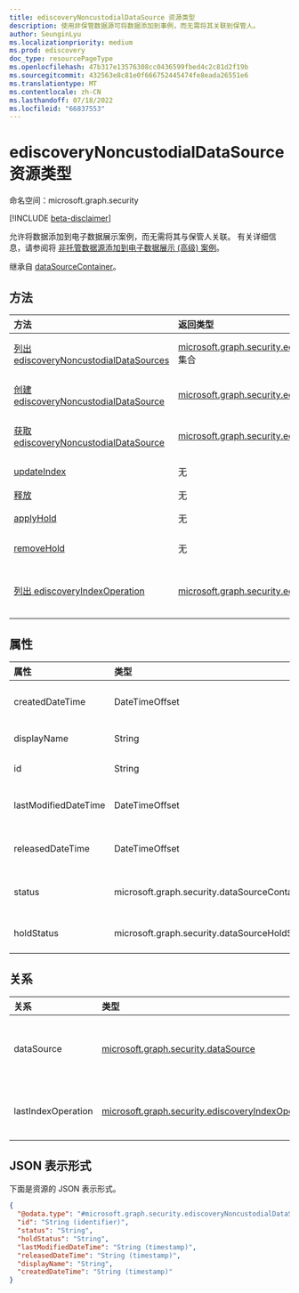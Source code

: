 ```yaml
---
title: ediscoveryNoncustodialDataSource 资源类型
description: 使用非保管数据源可将数据添加到事例，而无需将其关联到保管人。
author: SeunginLyu
ms.localizationpriority: medium
ms.prod: ediscovery
doc_type: resourcePageType
ms.openlocfilehash: 47b317e13576308cc0436599fbed4c2c81d2f19b
ms.sourcegitcommit: 432563e8c81e0f666752445474fe8eada26551e6
ms.translationtype: MT
ms.contentlocale: zh-CN
ms.lasthandoff: 07/18/2022
ms.locfileid: "66837553"
---
```

# <a name="ediscoverynoncustodialdatasource-resource-type"></a>ediscoveryNoncustodialDataSource 资源类型

命名空间：microsoft.graph.security

[!INCLUDE [beta-disclaimer](../../includes/beta-disclaimer.md)]

允许将数据添加到电子数据展示案例，而无需将其与保管人关联。 有关详细信息，请参阅将 [非托管数据源添加到电子数据展示 (高级) 案例](/microsoft-365/compliance/non-custodial-data-sources)。

继承自 [dataSourceContainer](../resources/security-datasourcecontainer.md)。

## <a name="methods"></a>方法
|方法|返回类型|说明|
|:---|:---|:---|
|[列出 ediscoveryNoncustodialDataSources](../api/security-ediscoverysearch-list-noncustodialsources.md)|[microsoft.graph.security.ediscoveryNoncustodialDataSource](../resources/security-ediscoverynoncustodialdatasource.md) 集合|获取 [ediscoveryNoncustodialDataSource](../resources/security-ediscoverynoncustodialdatasource.md) 对象及其属性的列表。|
|[创建 ediscoveryNoncustodialDataSource](../api/security-ediscoverysearch-post-noncustodialsources.md)|[microsoft.graph.security.ediscoveryNoncustodialDataSource](../resources/security-ediscoverynoncustodialdatasource.md)|创建新的 [ediscoveryNoncustodialDataSource](../resources/security-ediscoverynoncustodialdatasource.md) 对象。|
|[获取 ediscoveryNoncustodialDataSource](../api/security-ediscoverynoncustodialdatasource-get.md)|[microsoft.graph.security.ediscoveryNoncustodialDataSource](../resources/security-ediscoverynoncustodialdatasource.md)|读取 [ediscoveryNoncustodialDataSource 对象的](../resources/security-ediscoverynoncustodialdatasource.md) 属性和关系。|
|[updateIndex](../api/security-ediscoverynoncustodialdatasource-updateindex.md)|无|触发 indexOperation，使非保管数据源和关联的数据源可搜索。|
|[释放](../api/security-ediscoverynoncustodialdatasource-release.md)|无|从案例中释放非存储数据源。|
|[applyHold](../api/security-ediscoverynoncustodialdatasource-applyhold.md)|无|开始将保留应用到电子数据展示非托管数据源的过程。|
|[removeHold](../api/security-ediscoverynoncustodialdatasource-removehold.md)|无|开始从电子数据展示非存储数据源中删除保留的过程。|
|[列出 ediscoveryIndexOperation](../api/security-ediscoverycustodian-list-lastindexoperation.md)|[microsoft.graph.security.ediscoveryIndexOperation](../resources/security-ediscoveryindexoperation.md) 集合|获取与 [ediscoveryNoncustodialDataSource](../resources/security-ediscoverynoncustodialdatasource.md) 关联的 [ediscoveryIndexOperation](../resources/security-ediscoveryindexoperation.md) 的列表。|

## <a name="properties"></a>属性
|属性|类型|说明|
|:---|:---|:---|
|createdDateTime|DateTimeOffset|创建了非CustodialDataSource 的日期和时间。 继承自 [microsoft.graph.security.datasourcecontainer](../resources/security-datasourcecontainer.md)。|
|displayName|String|noncustodialDataSource 的显示名称。 继承自 [microsoft.graph.security.datasourcecontainer](../resources/security-datasourcecontainer.md)。|
|id|String|nonCustodialDataSource 的唯一标识符。 继承自 [entity](../resources/entity.md)。|
|lastModifiedDateTime|DateTimeOffset|非CustodialDataSource 的上次修改日期和时间。 继承自 [microsoft.graph.security.datasourcecontainer](../resources/security-datasourcecontainer.md)。|
|releasedDateTime|DateTimeOffset|非CustodialDataSource 从案例中释放的日期和时间。 继承自 [microsoft.graph.security.datasourcecontainer](../resources/security-datasourcecontainer.md)。|
|status|microsoft.graph.security.dataSourceContainerStatus|nonCustodialDataSource 的最新状态。 继承自 [microsoft.graph.security.datasourcecontainer](../resources/security-datasourcecontainer.md)。 可取值为：`Active`、`Released`。|
|holdStatus|microsoft.graph.security.dataSourceHoldStatus|nonCustodialDataSource 的保留状态。可能的值为： `notApplied`， ， `applied`， `applying`， `removing``partial`|

## <a name="relationships"></a>关系
|关系|类型|描述|
|:---|:---|:---|
|dataSource|[microsoft.graph.security.dataSource](../resources/security-datasource.md)|用户源或 SharePoint 站点数据源作为非保管数据源。|
|lastIndexOperation|[microsoft.graph.security.ediscoveryIndexOperation](../resources/security-ediscoveryindexoperation.md)|表示非存储数据源的最新索引的操作实体。|

## <a name="json-representation"></a>JSON 表示形式
下面是资源的 JSON 表示形式。
<!-- {
  "blockType": "resource",
  "keyProperty": "id",
  "@odata.type": "microsoft.graph.security.ediscoveryNoncustodialDataSource",
  "baseType": "microsoft.graph.security.dataSourceContainer",
  "openType": false
}
-->
``` json
{
  "@odata.type": "#microsoft.graph.security.ediscoveryNoncustodialDataSource",
  "id": "String (identifier)",
  "status": "String",
  "holdStatus": "String",
  "lastModifiedDateTime": "String (timestamp)",
  "releasedDateTime": "String (timestamp)",
  "displayName": "String",
  "createdDateTime": "String (timestamp)"
}
```